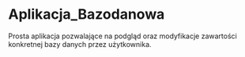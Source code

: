 # Aplikacja_Bazodanowa
Prosta aplikacja pozwalające na podgląd oraz modyfikacje zawartości konkretnej bazy danych przez użytkownika.
